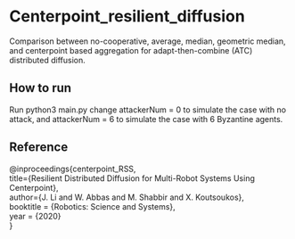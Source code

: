 # Centerpoint_resilient_diffusion
Comparison between no-cooperative, average, median, geometric median, and centerpoint based aggregation for adapt-then-combine (ATC) distributed diffusion.

## How to run
Run python3 main.py
change attackerNum = 0 to simulate the case with no attack, and attackerNum = 6 to simulate the case with 6 Byzantine agents.

## Reference
@inproceedings{centerpoint_RSS,  
  title={Resilient Distributed Diffusion for Multi-Robot Systems Using Centerpoint},  
  author={J. Li and W. Abbas and M. Shabbir and X. Koutsoukos},  
  booktitle = {Robotics: Science and Systems},  
  year      = {2020}  
}

